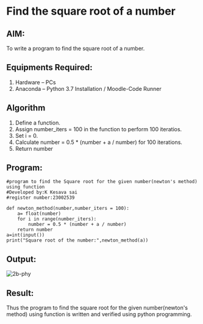 # Find the square root of a number

## AIM:
To write a program to find the square root of a number.

## Equipments Required:
1. Hardware – PCs
2. Anaconda – Python 3.7 Installation / Moodle-Code Runner

## Algorithm
1. Define a function.
2. Assign number_iters = 100 in the function to perform 100 iteratios.
3. Set i = 0.
4. Calculate  number = 0.5 * (number + a / number) for 100 iterations.
5. Return number

## Program:
```
#program to find the Square root for the given number(newton's method) using function
#Developed by:K Kesava sai
#register number:23002539

def newton_method(number,number_iters = 100):
    a= float(number)
    for i in range(number_iters):
        number = 0.5 * (number + a / number)
    return number
a=int(input())
print("Square root of the number:",newton_method(a))
```

## Output:
![2b-phy](https://github.com/Kesavasai20/Square-root-of-a-number/assets/138849303/3670504e-eb24-4d4a-b768-5075c01757a1)


## Result:
Thus the program to find the square root for the given number(newton's method) using function is written and verified using python programming.
